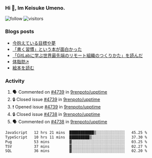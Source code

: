 ### Hi 👋, Im Keisuke Umeno.

<!--
**9renpoto/9renpoto** is a ✨ _special_ ✨ repository because its `README.md` (this file) appears on your GitHub profile.

Here are some ideas to get you started:

- 🔭 I’m currently working on ...
- 🌱 I’m currently learning ...
- 👯 I’m looking to collaborate on ...
- 🤔 I’m looking for help with ...
- 💬 Ask me about ...
- 📫 How to reach me: ...
- 😄 Pronouns: ...
- ⚡ Fun fact: ...
-->

![follow](https://img.shields.io/github/followers/9renpoto?label=Follow&style=social)
![visitors](https://komarev.com/ghpvc/?username=9renpoto&label=Profile%20views&color=0e75b6&style=flat)

### Blogs posts

<!-- BLOG-POST-LIST:START -->
- [今抱えている目標や夢](https://9renpoto.win/entry/2024/12/02/objective)
- [「書く習慣」という本が面白かった](https://9renpoto.win/entry/2024/11/11/leave_a_feeling_sad)
- [「GitLabに学ぶ世界最先端のリモート組織のつくりかた」を読んだ](https://9renpoto.win/entry/2024/09/10/remote_organization)
- [体脂肪↗](https://9renpoto.win/entry/2024/08/12/gaining_fat)
- [絵本を読む](https://9renpoto.win/entry/2024/07/26/picture_book)
<!-- BLOG-POST-LIST:END -->

### Activity

<!--START_SECTION:activity-->
1. 🗣 Commented on [#4739](https://github.com/9renpoto/upptime/issues/4739#issuecomment-2542099860) in [9renpoto/upptime](https://github.com/9renpoto/upptime)
2. 🔒 Closed issue [#4739](https://github.com/9renpoto/upptime/issues/4739) in [9renpoto/upptime](https://github.com/9renpoto/upptime)
3. ❗ Opened issue [#4739](https://github.com/9renpoto/upptime/issues/4739) in [9renpoto/upptime](https://github.com/9renpoto/upptime)
4. 🔒 Closed issue [#4738](https://github.com/9renpoto/upptime/issues/4738) in [9renpoto/upptime](https://github.com/9renpoto/upptime)
5. 🗣 Commented on [#4738](https://github.com/9renpoto/upptime/issues/4738#issuecomment-2540856009) in [9renpoto/upptime](https://github.com/9renpoto/upptime)
<!--END_SECTION:activity-->

<!--START_SECTION:waka-->

```txt
JavaScript   12 hrs 21 mins  ███████████▒░░░░░░░░░░░░░   45.25 %
TypeScript   10 hrs 11 mins  █████████▒░░░░░░░░░░░░░░░   37.30 %
Pug          53 mins         ▓░░░░░░░░░░░░░░░░░░░░░░░░   03.25 %
TSV          37 mins         ▓░░░░░░░░░░░░░░░░░░░░░░░░   02.27 %
SQL          36 mins         ▓░░░░░░░░░░░░░░░░░░░░░░░░   02.20 %
```

<!--END_SECTION:waka-->
